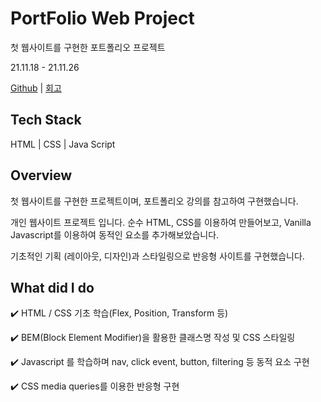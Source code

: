 # **PortFolio Web Project**

첫 웹사이트를 구현한 포트폴리오 프로젝트

21.11.18 - 21.11.26

[Github](https://github.com/Seokho0120/Portfolio.git) | [회고](https://velog.io/@leesegho/%ED%8F%AC%ED%8A%B8%ED%8F%B4%EB%A6%AC%EC%98%A4-%ED%94%84%EB%A1%9C%EC%A0%9D%ED%8A%B8)

## Tech Stack

HTML | CSS | Java Script

## Overview

첫 웹사이트를 구현한 프로젝트이며, 포트폴리오 강의를 참고하여 구현했습니다.

개인 웹사이트 프로젝트 입니다. 순수 HTML, CSS를 이용하여 만들어보고, Vanilla Javascript를 이용하여 동적인 요소를 추가해보았습니다.

기초적인 기획 (레이아웃, 디자인)과 스타일링으로 반응형 사이트를 구현했습니다.

## What did I do

✔️ HTML / CSS 기초 학습(Flex, Position, Transform 등)

✔️ BEM(Block Element Modifier)을 활용한 클래스명 작성 및 CSS 스타일링

✔️ Javascript 를 학습하며 nav, click event, button, filtering 등 동적 요소 구현

✔️ CSS media queries를 이용한 반응형 구현
